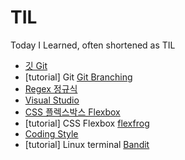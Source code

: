 # TIL
Today I Learned, often shortened as TIL

- [깃 Git](/Git.md)
- [tutorial] Git [Git Branching](https://learngitbranching.js.org/?locale=ko)
- [Regex 정규식](/regex.md)
- [Visual Studio](/vscode.md)
- [CSS 플렉스박스 Flexbox](/flexbox.md)
- [tutorial] CSS Flexbox [flexfrog](https://flexboxfroggy.com/)
- [Coding Style](/styleguide.md)
- [tutorial] Linux terminal [Bandit](https://overthewire.org/wargames/bandit/)
